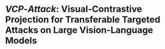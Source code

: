 # $VCP\text{-}Attack$: Visual-Contrastive Projection for Transferable Targeted Attacks on Large Vision-Language Models
